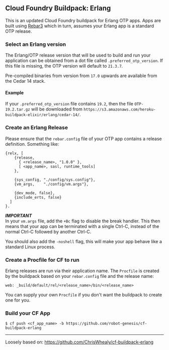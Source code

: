 ## Cloud Foundry Buildpack: Erlang

This is an updated Cloud Foundry buildpack for Erlang OTP apps. 
Apps are built using [Rebar3](http://www.rebar3.org/) which in turn, assumes your Erlang app is a standard OTP release.


### Select an Erlang version

The Erlang/OTP release version that will be used to build and run your application can be obtained from a dot file called `.preferred_otp_version`.  If this file is missing, the OTP version will default to `21.3.7`.

Pre-compiled binaries from version from `17.0` upwards are available from the Cedar 14 stack.

#### Example

If your `.preferred_otp_version` file contains `19.2`, then the file `OTP-19.2.tar.gz` will be downloaded from `https://s3.amazonaws.com/heroku-buildpack-elixir/erlang/cedar-14/`.

### Create an Erlang Release

Please ensure that the `rebar.config` file of your OTP app contains a release definition.  Something like:

    {relx, [
        {release,
          { <release_name>, "1.0.0" },
          [ <app_name>, sasl, runtime_tools]
        },

        {sys_config, "./config/sys.config"},
        {vm_args,    "./config/vm.args"},

        {dev_mode, false},
        {include_erts, false}
      ]
    }.

***IMPORTANT***  
In your `vm.args` file, add the `+Bc` flag to disable the break handler.  This then means that your app can be terminated with a single Ctrl-C, instead of the normal Ctrl-C followed by another Ctrl-C.

You should also add the `-noshell` flag, this will make your app behave like a standard Linux process.

### Create a Procfile for CF to run

Erlang releases are run via their application name.
The `Procfile` is created by the buildpack based on your `rebar.config` file and the release name:

    web: _build/default/rel/<release_name>/bin/<release_name>

You can supply your own `Procfile` if you don't want the buildpack to create one for you.

### Build your CF App

    $ cf push <cf_app_name> -b https://github.com/robot-genesis/cf-buildpack-erlang
  
-----  
  Loosely based on: https://github.com/ChrisWhealy/cf-buildpack-erlang
